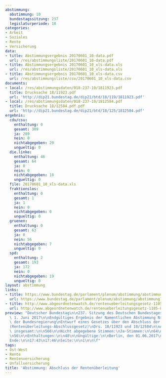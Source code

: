 ```yaml
---
abstimmung:
  abstimmung: 10
  bundestagssitzung: 237
  legislaturperiode: 18
categories:
- Arbeit
- Soziales
- Rente
- Versicherung
data:
- title: Abstimmungsergebnis 20170601_10-data.pdf
  url: /res/abstimmungsliste/20170601_10-data.pdf
- title: Abstimmungsergebnis 20170601_10_xls-data.xls
  url: /res/abstimmungsliste/20170601_10_xls-data.xls
- title: Abstimmungsergebnis 20170601_10_xls-data.csv
  url: /res/abstimmungsliste/csv/20170601_10_xls-data.csv
documents:
- local: /res/abstimmungsdaten/018-237-10/1811923.pdf
  title: Drucksache 18/11923.pdf
  url: 'http://dip21.bundestag.de/dip21/btd/18/119/1811923.pdf'
- local: /res/abstimmungsdaten/018-237-10/1812584.pdf
  title: Drucksache 18/12584.pdf.pdf
  url: 'http://dip21.bundestag.de/dip21/btd/18/125/1812584.pdf'
ergebnis:
  cdu/csu:
    enthaltung: 0
    gesamt: 309
    ja: 289
    nein: 0
    nichtabgegeben: 20
    ungueltig: 0
  die.linke:
    enthaltung: 46
    gesamt: 64
    ja: 0
    nein: 0
    nichtabgegeben: 18
    ungueltig: 0
  file: 20170601_10_xls-data.xls
  fraktionslos:
    enthaltung: 0
    gesamt: 1
    ja: 1
    nein: 0
    nichtabgegeben: 0
    ungueltig: 0
  gruenen:
    enthaltung: 0
    gesamt: 63
    ja: 0
    nein: 56
    nichtabgegeben: 7
    ungueltig: 0
  spd:
    enthaltung: 2
    gesamt: 193
    ja: 172
    nein: 0
    nichtabgegeben: 19
    ungueltig: 0
layout: abstimmung
links:
- title: https://www.bundestag.de/parlament/plenum/abstimmung/abstimmung?id=474
  url: https://www.bundestag.de/parlament/plenum/abstimmung/abstimmung?id=474
- title: http://www.abgeordnetenwatch.de/rentenueberleitungsgesetz-1105-882.html
  url: http://www.abgeordnetenwatch.de/rentenueberleitungsgesetz-1105-882.html
preview: "Deutscher Bundestag\n\n237. Sitzung des Deutschen Bundestages\nam Donnerstag,\
  \ 1. Juni 2017\n\nEndgültiges Ergebnis der Namentlichen Abstimmung Nr. 10\n\nGesetzentwurf\
  \ der Bundesregierung\nEntwurf eines Gesetzes über den Abschluss der Rentenüberleitung\n\
  (Rentenüberleitungs-Abschlussgesetz)\nDrs. 18/11923 und 18/12584\n\nAbgegebene Stimmen\
  \ insgesamt:\n\n566\n\nNicht abgegebene Stimmen:\nJa-Stimmen:\n\n64\n462\n\nNein-Stimmen:\n\
  \n56\n\nEnthaltungen:\n\n48\n\nUngültige:\n\nBerlin, den 01.06.2017\n\n0\n\nBeginn:\n\
  Ende:\n\n17:43\n17:46\nSeite:\n\n1\n\n\f"
tags:
- Ost-West
- Rente
- Rentenversicherung
- Unfallversicherung
title: 'Abstimmung: Abschluss der Rentenüberleitung'
---
```

